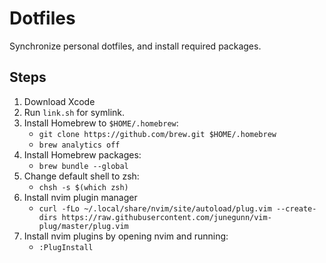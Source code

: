 # Dotfiles
Synchronize personal dotfiles, and install required packages.
## Steps
1) Download Xcode
2) Run ```link.sh``` for symlink.
3) Install Homebrew to `$HOME/.homebrew`:
   - `git clone https://github.com/brew.git $HOME/.homebrew`
   - `brew analytics off`
4) Install Homebrew packages:
   - `brew bundle --global`
5) Change default shell to zsh:
   - `chsh -s $(which zsh)`
6) Install nvim plugin manager
   - `curl -fLo ~/.local/share/nvim/site/autoload/plug.vim --create-dirs https://raw.githubusercontent.com/junegunn/vim-plug/master/plug.vim`
7) Install nvim plugins by opening nvim and running:
   - `:PlugInstall`
